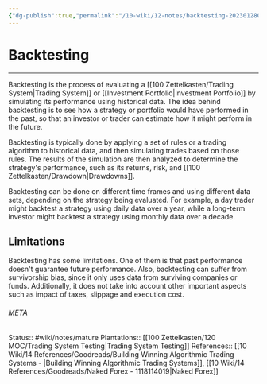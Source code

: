 ```yaml
---
{"dg-publish":true,"permalink":"/10-wiki/12-notes/backtesting-20230128055528/"}
---
```


# Backtesting
---
Backtesting is the process of evaluating a [[100 Zettelkasten/Trading System\|Trading System]] or [[Investment Portfolio\|Investment Portfolio]] by simulating its performance using historical data. The idea behind backtesting is to see how a strategy or portfolio would have performed in the past, so that an investor or trader can estimate how it might perform in the future.

Backtesting is typically done by applying a set of rules or a trading algorithm to historical data, and then simulating trades based on those rules. The results of the simulation are then analyzed to determine the strategy's performance, such as its returns, risk, and [[100 Zettelkasten/Drawdown\|Drawdowns]].

Backtesting can be done on different time frames and using different data sets, depending on the strategy being evaluated. For example, a day trader might backtest a strategy using daily data over a year, while a long-term investor might backtest a strategy using monthly data over a decade.


## Limitations
Backtesting has some limitations. One of them is that past performance doesn't guarantee future performance. Also, backtesting can suffer from survivorship bias, since it only uses data from surviving companies or funds. Additionally, it does not take into account other important aspects such as impact of taxes, slippage and execution cost.



###### META
Status:: #wiki/notes/mature 
Plantations:: [[100 Zettelkasten/120 MOC/Trading System Testing\|Trading System Testing]]
References:: [[10 Wiki/14 References/Goodreads/Building Winning Algorithmic Trading Systems - \|Building Winning Algorithmic Trading Systems]], [[10 Wiki/14 References/Goodreads/Naked Forex - 1118114019\|Naked Forex]]
